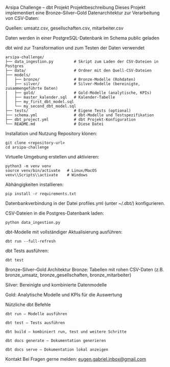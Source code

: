 Arsipa Challenge – dbt Projekt
Projektbeschreibung
Dieses Projekt implementiert eine Bronze–Silver–Gold Datenarchitektur zur Verarbeitung von CSV-Daten:

Quellen: umsatz.csv, gesellschaften.csv, mitarbeiter.csv

Daten werden in einer PostgreSQL-Datenbank im Schema public geladen

dbt wird zur Transformation und zum Testen der Daten verwendet


```plaintext
arsipa-challenge/
├── data_ingestion.py         # Skript zum Laden der CSV-Dateien in Postgres
├── data/                     # Ordner mit den Quell-CSV-Dateien
├── models/
│   ├── bronze/               # Bronze-Modelle (Rohdaten)
│   ├── silver/               # Silver-Modelle (bereinigte, zusammengeführte Daten)
│   ├── gold/                 # Gold-Modelle (analytische, KPIs)
│   ├── master_kalender.sql   # Kalender-Tabelle
│   ├── my_first_dbt_model.sql
│   └── my_second_dbt_model.sql
├── tests/                    # Eigene Tests (optional)
├── schema.yml                # dbt-Modelle und Testspezifikation
├── dbt_project.yml           # dbt Projekt-Konfiguration
└── README.md                 # Diese Datei
```

Installation und Nutzung
Repository klonen:
```plaintext
git clone <repository-url>
cd arsipa-challenge
```
Virtuelle Umgebung erstellen und aktivieren:
```plaintext
python3 -m venv venv
source venv/bin/activate   # Linux/MacOS
venv\\Scripts\\activate    # Windows
```
Abhängigkeiten installieren:
```plaintext
pip install -r requirements.txt
```
Datenbankverbindung in der Datei profiles.yml (unter ~/.dbt/) konfigurieren.

CSV-Dateien in die Postgres-Datenbank laden:
```plaintext
python data_ingestion.py
```
dbt-Modelle mit vollständiger Aktualisierung ausführen:
```plaintext
dbt run --full-refresh
```
dbt Tests ausführen:
```plaintext
dbt test
```
Bronze–Silver–Gold Architektur
Bronze: Tabellen mit rohen CSV-Daten (z.B. bronze_umsatz, bronze_gesellschaften, bronze_mitarbeiter)

Silver: Bereinigte und kombinierte Datenmodelle

Gold: Analytische Modelle und KPIs für die Auswertung


Nützliche dbt Befehle
```plaintext
dbt run — Modelle ausführen

dbt test — Tests ausführen

dbt build — kombiniert run, test und weitere Schritte

dbt docs generate — Dokumentation generieren

dbt docs serve — Dokumentation lokal anzeigen
```
Kontakt
Bei Fragen gerne melden: eugen.gabriel.inbox@gmail.com
